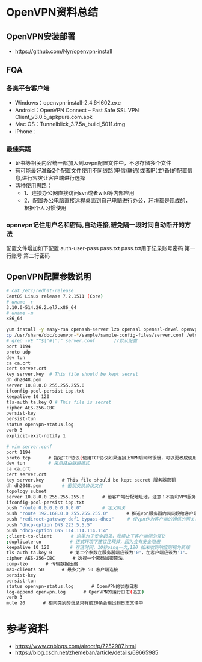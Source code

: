 # OpenVPN资料总结
## OpenVPN安装部署
- https://github.com/Nyr/openvpn-install
## FQA
### 各类平台客户端
- Windows：openvpn-install-2.4.6-I602.exe
- Android：OpenVPN Connect – Fast Safe SSL VPN Client_v3.0.5_apkpure.com.apk
- Mac OS：Tunnelblick_3.7.5a_build_5011.dmg
- iPhone：
### 最佳实践
- 证书等相关内容统一都加入到.ovpn配置文件中，不必存储多个文件
- 有可能最好准备2个配置文件使用不同线路(电信\联通)或者IP(主\备)的配置信息,进行容灾让客户端进行选择
- 两种使用思路：
  - 1、连接办公网直接访问svn或者wiki等内部应用
  - 2、配置办公电脑直接远程桌面到自己电脑进行办公，环境都是现成的，根据个人习惯使用

### openvpn记住用户名和密码,自动连接,避免隔一段时间自动断开的方法
配置文件增加如下配置
auth-user-pass pass.txt
pass.txt用于记录账号密码
第一行账号
第二行密码

## OpenVPN配置参数说明
``` bash
# cat /etc/redhat-release 
CentOS Linux release 7.2.1511 (Core) 
# uname -r
3.10.0-514.26.2.el7.x86_64
# uname -m
x86_64

yum install -y easy-rsa openssh-server lzo openssl openssl-devel openvpn NetworkManager-openvpn openvpn-auth-ldap
cp /usr/share/doc/openvpn-*/sample/sample-config-files/server.conf /etc/openvpn
# grep -vE "^$|^#|^;" server.conf       //默认配置
port 1194
proto udp
dev tun
ca ca.crt
cert server.crt
key server.key  # This file should be kept secret
dh dh2048.pem
server 10.8.0.0 255.255.255.0
ifconfig-pool-persist ipp.txt
keepalive 10 120
tls-auth ta.key 0 # This file is secret
cipher AES-256-CBC
persist-key
persist-tun
status openvpn-status.log
verb 3
explicit-exit-notify 1

# vim server.conf
port 1194
proto tcp　　　　# 指定TCP协议(使用TCP协议如果连接上VPN后网络很慢，可以更改成使用UDP协议)
dev tun　　　　  # 采用路由隧道模式
ca ca.crt
cert server.crt
key server.key　　　　# This file should be kept secret 服务器密钥
dh dh2048.pem　　　　 # 密钥交换协议文件
topology subnet
server 10.8.0.0 255.255.255.0　　　　# 给客户端分配地址池，注意：不能和VPN服务器内网网段相同
ifconfig-pool-persist ipp.txt
push "route 0.0.0.0 0.0.0.0"　　　　 # 定义网关
push "route 192.168.0.0 255.255.255.0"　　　　# 推送vpn服务器内网网段给客户端
push "redirect-gateway def1 bypass-dhcp"     # 使vpn作为客户端的通信的网关，客户端通过vpn来上网(涉及连接到内网然后在访问生产环境的情况)
push "dhcp-option DNS 223.5.5.5"
push "dhcp-option DNS 114.114.114.114"
;client-to-client       # 这里为了安全起见，我禁止了客户端间的互访
;duplicate-cn　　　　    # 正式环境下建议注释掉，因为会有安全隐患
keepalive 10 120　　　　 # 存活时间，10秒ping一次,120 如未收到响应则视为断线
tls-auth ta.key 0　　　　# 第二个参数在服务器端应该为'0'，在客户端应该为'1'。
cipher AES-256-CBC　　　　# 选择一个密码加密算法。
comp-lzo　　　　# 传输数据压缩
max-clients 50　　　　# 最多允许 50 客户端连接
persist-key
persist-tun
status openvpn-status.log　　　　# OpenVPN的状态日志
log-append openvpn.log　　　　# OpenVPN的运行日志(追加)
verb 3
mute 20　　　　# 相同类别的信息只有前20条会输出到日志文件中
```
# 参考资料
- https://www.cnblogs.com/airoot/p/7252987.html
- https://blog.csdn.net/zhemeban/article/details/69665985
